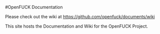 #OpenFUCK Documentation

Please check out the wiki at https://github.com/openfuck/documents/wiki

This site hosts the Documentation and Wiki for the OpenFUCK Project.

